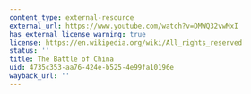 ```yaml
---
content_type: external-resource
external_url: https://www.youtube.com/watch?v=DMWQ32vwMxI
has_external_license_warning: true
license: https://en.wikipedia.org/wiki/All_rights_reserved
status: ''
title: The Battle of China
uid: 4735c353-aa76-424e-b525-4e99fa10196e
wayback_url: ''
---
```

